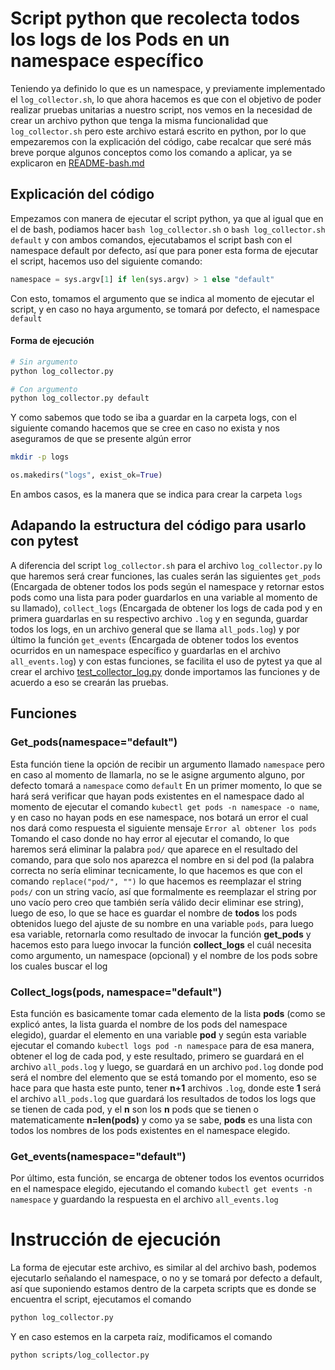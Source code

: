 # Script python que recolecta todos los logs de los Pods en un namespace específico

Teniendo ya definido lo que es un namespace, y previamente implementado el `log_collector.sh`, lo que ahora hacemos es que con el objetivo de poder realizar pruebas unitarias a nuestro script, nos vemos en la necesidad de crear un archivo python que tenga la misma funcionalidad que `log_collector.sh` pero este archivo estará escrito en python, por lo que empezaremos con la explicación del código, cabe recalcar que seré más breve porque algunos conceptos como los comando a aplicar, ya se explicaron en [README-bash.md](README-bash.md)

## Explicación del código
Empezamos con manera de ejecutar el script python, ya que al igual que en el de bash, podiamos hacer `bash log_collector.sh` o `bash log_collector.sh default` y con ambos comandos, ejecutabamos el script bash con el namespace default por defecto, así que para poner esta forma de ejecutar el script, hacemos uso del siguiente comando:
```python
namespace = sys.argv[1] if len(sys.argv) > 1 else "default"
``` 
Con esto, tomamos el argumento que se indica al momento de ejecutar el script, y en caso no haya argumento, se tomará por defecto, el namespace `default`
#### Forma de ejecución
```bash
# Sin argumento
python log_collector.py

# Con argumento
python log_collector.py default
```

Y como sabemos que todo se iba a guardar en la carpeta logs, con el siguiente comando hacemos que se cree en caso no exista y nos aseguramos de que se presente algún error
```bash
mkdir -p logs

```
```python
os.makedirs("logs", exist_ok=True)
```
En ambos casos, es la manera que se indica para crear la carpeta `logs`

## Adapando la estructura del código para usarlo con pytest
A diferencia del script `log_collector.sh` para el archivo `log_collector.py` lo que haremos será crear funciones, las cuales serán las siguientes `get_pods` (Encargada de obtener todos los pods según el namespace y retornar estos pods como una lista para poder guardarlos en una variable al momento de su llamado), `collect_logs` (Encargada de obtener los logs de cada pod y en primera guardarlas en su respectivo archivo `.log` y en segunda, guardar todos los logs, en un archivo general que se llama `all_pods.log`) y por último la función `get_events` (Encargada de obtener todos los eventos ocurridos en un namespace específico y guardarlas en el archivo `all_events.log`) y con estas funciones, se facilita el uso de pytest ya que al crear el archivo [test_collector_log.py](..\tests\test_collector_log.py) donde importamos las funciones y de acuerdo a eso se crearán las pruebas.


## Funciones

### Get_pods(namespace="default")
Esta función tiene la opción de recibir un argumento llamado `namespace` pero en caso al momento de llamarla, no se le asigne argumento alguno, por defecto tomará a `namespace` como `default`
En un primer momento, lo que se hará será verificar que hayan pods existentes en el namespace dado al momento de ejecutar el comando `kubectl get pods -n namespace -o name`, y en caso no hayan pods en ese namespace, nos botará un error el cual nos dará como respuesta el siguiente mensaje `Error al obtener los pods`
Tomando el caso donde no hay error al ejecutar el comando, lo que haremos será eliminar la palabra `pod/` que aparece en el resultado del comando, para que solo nos aparezca el nombre en si del pod (la palabra correcta no sería eliminar tecnicamente, lo que hacemos es que con el comando `replace("pod/", "")` lo que hacemos es reemplazar el string `pods/` con un string vacío, así que formalmente es reemplazar el string por uno vacío pero creo que también sería válido decir eliminar ese string), luego de eso, lo que se hace es guardar el nombre de **todos** los pods obtenidos luego del ajuste de su nombre en una variable `pods`, para luego esa variable, retornarla como resultado de invocar la función **get_pods** y hacemos esto para luego invocar la función **collect_logs** el cuál necesita como argumento, un namespace (opcional) y el nombre de los pods sobre los cuales buscar el log

### Collect_logs(pods, namespace="default")
Esta función es basicamente tomar cada elemento de la lista **pods** (como se explicó antes, la lista guarda el nombre de los pods del namespace elegido), guardar el elemento en una variable **pod** y según esta variable ejecutar el comando `kubectl logs pod -n namespace` para de esa manera, obtener el log de cada pod, y este resultado, primero se guardará en el archivo `all_pods.log` y luego, se guardará en un archivo `pod.log` donde pod será el nombre del elemento que se está tomando por el momento, eso se hace para que hasta este punto, tener **n+1** archivos `.log`, donde este **1** será el archivo `all_pods.log` que guardará los resultados de todos los logs que se tienen de cada pod, y el **n** son los **n** pods que se tienen o matematicamente **n=len(pods)** y como ya se sabe, **pods** es una lista con todos los nombres de los pods existentes en el namespace elegido.

### Get_events(namespace="default")
Por último, esta función, se encarga de obtener todos los eventos ocurridos en el namespace elegido, ejecutando el comando `kubectl get events -n namespace` y guardando la respuesta en el archivo `all_events.log`

# Instrucción de ejecución
La forma de ejecutar este archivo, es similar al del archivo bash, podemos ejecutarlo señalando el namespace, o no y se tomará por defecto a default, así que suponiendo estamos dentro de la carpeta scripts que es donde se encuentra el script, ejecutamos el comando
```bash
python log_collector.py
```
Y en caso estemos en la carpeta raíz, modificamos el comando
```bash
python scripts/log_collector.py
```
